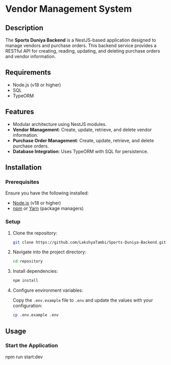 # Vendor Management System  

## Description

The **Sports Duniya Backend** is a NestJS-based application designed to manage vendors and purchase orders. This backend service provides a RESTful API for creating, reading, updating, and deleting purchase orders and vendor information.

## Requirements

- Node.js (v18 or higher)
- SQL 
- TypeORM

## Features
- Modular architecture using NestJS modules.
- **Vendor Management**: Create, update, retrieve, and delete vendor information.
- **Purchase Order Management**: Create, update, retrieve, and delete purchase orders.
- **Database Integration**: Uses TypeORM with SQL for persistence.

## Installation



### Prerequisites

Ensure you have the following installed:
- [Node.js](https://nodejs.org/) (v18 or higher)
- [npm](https://www.npmjs.com/) or [Yarn](https://classic.yarnpkg.com/) (package managers)

### Setup

1. Clone the repository:

    ```bash
    git clone https://github.com/LakshyaTambi/Sports-Duniya-Backend.git
    ```

2. Navigate into the project directory:

    ```bash
    cd repository
    ```

3. Install dependencies:

    ```bash
    npm install
    ```


4. Configure environment variables:

    Copy the `.env.example` file to `.env` and update the values with your configuration:

    ```bash
    cp .env.example .env
    ```



## Usage

### Start the Application

npm run start:dev
